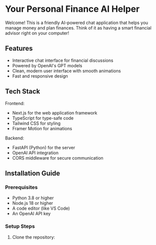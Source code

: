 # Your Personal Finance AI Helper

Welcome! This is a friendly AI-powered chat application that helps you manage money and plan finances. Think of it as having a smart financial advisor right on your computer!

## Features
- Interactive chat interface for financial discussions
- Powered by OpenAI's GPT models
- Clean, modern user interface with smooth animations
- Fast and responsive design

## Tech Stack
Frontend:
- Next.js for the web application framework
- TypeScript for type-safe code
- Tailwind CSS for styling
- Framer Motion for animations

Backend:
- FastAPI (Python) for the server
- OpenAI API integration
- CORS middleware for secure communication

## Installation Guide

### Prerequisites
- Python 3.8 or higher
- Node.js 18 or higher
- A code editor (like VS Code)
- An OpenAI API key

### Setup Steps

1. Clone the repository:
